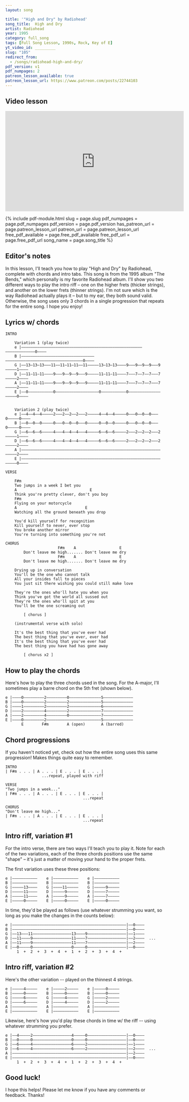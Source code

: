 ```yaml
---
layout: song

title: '"High and Dry" by Radiohead'
song_title:  High and Dry
artist: Radiohead
year: 1995
category: full_song
tags: [Full Song Lesson, 1990s, Rock, Key of E]
yt_video_id: _________
slug: "105"
redirect_from:
  - /songs/radiohead-high-and-dry/
pdf_version: v1
pdf_numpages: 2
patreon_lesson_available: true
patreon_lesson_url: https://www.patreon.com/posts/22744103
---
```


## Video lesson

<iframe width="560" height="315" src="https://www.youtube.com/embed/2kMdMlChgpM?showinfo=0" frameborder="0" allowfullscreen></iframe>

{% include pdf-module.html slug = page.slug pdf_numpages = page.pdf_numpages pdf_version = page.pdf_version has_patreon_url = page.patreon_lesson_url patreon_url = page.patreon_lesson_url free_pdf_available = page.free_pdf_available free_pdf_url = page.free_pdf_url song_name = page.song_title %}

## Editor's notes

In this lesson, I'll teach you how to play "High and Dry" by Radiohead, complete with chords and intro tabs. This song is from the 1995 album "The Bends," which personally is my favorite Radiohead album. I'll show you two different ways to play the intro riff – one on the higher frets (thicker strings), and another on the lower frets (thinner strings). I'm not sure which is the way Radiohead actually plays it – but to my ear, they both sound valid. Otherwise, the song uses only 3 chords in a single progression that repeats for the entire song.  I hope you enjoy!


## Lyrics w/ chords

    INTRO

        Variation 1 (play twice)
        e |——————–––––––––––––––————–––––––——————–––––––––––––––————–––––––––0––––
        B |——————————––––––––––––––––––––––——————————––––––––––––––––––––––––0––––
        G |——13—13—13–––11—–11–11—11—–11—––——13—13—13––––9—––9––9—–9—––9—––––1––––
        D |——11—11—11–––—9—–—9–—9——9—–—9—––——11—11—11–––—7—–—7–—7——7—–—7—––––2––––
        A |——11—11—11–––—9—–—9–—9——9—–—9—––——11—11—11–––—7—–—7–—7——7—–—7—––––2––––
        E |——0———––––––––0—–––––––––––––—––——0———––––––––0—–––––––––––––—––––0––––


        Variation 2 (play twice)
        e |——4——4––4–––––2–––2––2——2–––2–––——4——4––4–––––0–––0––0——0–––0–––––0––––
        B |——0——0——0—––––0–––0––0––0–––0–––——0——0——0—––––0–––0––0––0–––0–––––0––––
        G |——6–—6–—6–––––4—––4––4—–4—––4—––——6–—6–—6–––––2—––2––2—–2—––2—––––1––––
        D |——6–—6–—6–––––4—––4––4—–4—––4—––——6–—6–—6–––––2—––2––2—–2—––2—––––2––––
        A |——––—––—–––––––—––––––—––—–––—––——––—––—–––––––—––––––—––—–––—––––2––––
        E |——–——––––––––––—–––––––––––––—––——–——––––––––––—–––––––––––––—––––0––––

    VERSE

        F#m
        Two jumps in a week I bet you
        A                                E
        Think you're pretty clever, don't you boy
        F#m
        Flying on your motorcycle
        A                              E
        Watching all the ground beneath you drop

        You'd kill yourself for recognition
        Kill yourself to never, ever stop
        You broke another mirror
        You're turning into something you're not

    CHORUS
                           F#m    A                   E
            Don't leave me high....... Don't leave me dry
                           F#m    A                   E
            Don't leave me high....... Don't leave me dry

        Drying up in conversation
        You'll be the one who cannot talk
        All your insides fall to pieces
        You just sit there wishing you could still make love

        They're the ones who'll hate you when you
        Think you've got the world all sussed out
        They're the ones who'll spit at you
        You'll be the one screaming out

            [ chorus ]

        (instrumental verse with solo)

        It's the best thing that you've ever had
        The best thing that you've ever, ever had
        It's the best thing that you've ever had
        The best thing you have had has gone away

            [ chorus x2 ]


## How to play the chords

Here's how to play the three chords used in the song. For the A-major, I'll sometimes play a barre chord on the 5th fret (shown below).

    e |————0—————————2—————————0——————————————5—————————————
    B |————0—————————2—————————2——————————————5—————————————
    G |————1—————————2—————————2——————————————6—————————————
    D |————2—————————4—————————2——————————————7—————————————
    A |————2—————————4—————————0——————————————7—————————————
    E |————0—————————2————————————————————————5—————————————
           E        F#m        A (open)       A (barred)

## Chord progressions

If you haven't noticed yet, check out how the entire song uses this same progression! Makes things quite easy to remember.

    INTRO
    | F#m . . . | A . . . | E . . . | E . . . |
                    ...repeat, played with riff

    VERSE
    "Two jumps in a week..."
    | F#m . . . | A . . . | E . . . | E . . . |
                                      ...repeat

    CHORUS
    "Don't leave me high..."
    | F#m . . . | A . . . | E . . . | E . . . |
                                      ...repeat

## Intro riff, variation #1

For the intro verse, there are two ways I'll teach you to play it. Note for each of the two variations, each of the three chords positions use the same "shape" – it's just a matter of moving your hand to the proper frets.

The first variation uses these three positions:

    e |—–––————–––    e |––—————––––    e |–––———–––––
    B |—–––————–––    B |––—————––––    B |–––———–––––
    G |—–––—13—–––    G |––——11—––––    G |–––——9–––––
    D |—–––—11—–––    D |––———9—––––    D |–––——7–––––
    A |—–––—11—–––    A |––———9—––––    A |–––——7–––––
    E |—–––—0——–––    E |––———0—––––    E |–––——0–––––

In time, they'd be played as follows (use whatever strumming you want, so long as you make the changes in the counts below):

    e |——————————–––––––––––––––————–————––––––––––––––––|–—0—–––
    B |——————————–––––––––––––––————–————––––––––––––––––|–—0—–––
    G |——13———11—–––––––––––––––—13—–——9—––––––––––––––––|–—1—–––
    D |——11————9—–––––––––––––––—11—–——7—––––––––––––––––|–—2—–––  ...
    A |——11————9—–––––––––––––––—11—–——7—––––––––––––––––|–—2—–––
    E |——0—————0—–––––––––––––––—0——–——0—––––––––––––––––|–—0—–––
         1  +  2  +  3  +  4  +  1  +  2  +  3  +  4  +

## Intro riff, variation #2

Here's the other variation -- played on the thinnest 4 strings.

    e |—–––—4——–––    e |—–––—2——–––    e |—–––—0——–––
    B |—–––—0——–––    B |—–––—0——–––    B |—–––—0——–––
    G |—–––—6–—–––    G |—–––—4–—–––    G |—–––—2–—–––
    D |—–––—6–—–––    D |—–––—4–—–––    D |—–––—2–—–––
    A |—–––—––—–––    A |—–––—––—–––    A |—–––—––—–––
    E |—–––—–——–––    E |—–––—–——–––    E |—–––—–——–––

Likewise, here's how you'd play these chords in time w/ the riff -- using whatever strumming you prefer.

    e |——4—————2—–––––––––––––––—4——–——0—––––––––––––––––|–—0—–––
    B |——0—————0—–––––––––––––––—0——–——0—––––––––––––––––|–—0—–––
    G |——6–———–4—–––––––––––––––—6–—–——2—––––––––––––––––|–—1—–––
    D |——6–————4—–––––––––––––––—6–—–——2—––––––––––––––––|–—2—–––  ...
    A |——––————–—–––––––––––––––—––—–——–—––––––––––––––––|–—2—–––
    E |——–———————–––––––––––––––————–————––––––––––––––––|–—0—–––
         1  +  2  +  3  +  4  +  1  +  2  +  3  +  4  +  

## Good luck!

I hope this helps! Please let me know if you have any comments or feedback. Thanks!
